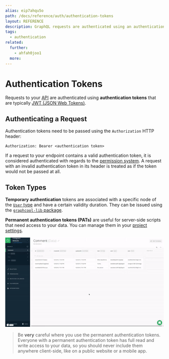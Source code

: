 ```yaml
---
alias: eip7ahqu5o
path: /docs/reference/auth/authentication-tokens
layout: REFERENCE
description: GraphQL requests are authenticated using an authentication token. For server-side reqeusts, permanent authentication tokens can be used.
tags:
  - authentication
related:
  further:
    - ahfah0joo1
  more:
---
```


# Authentication Tokens

Requests to your [API](!alias-heshoov3ai) are authenticated using **authentication tokens** that are typically [JWT (JSON Web Tokens)](https://jwt.io/).

## Authenticating a Request

Authentication tokens need to be passed using the `Authorization` HTTP header:

```plain
Authorization: Bearer <authentication token>
```

If a request to your endpoint contains a valid authentication token, it is considered authenticated with regards to the [permission system](!alias-iegoo0heez). A request with an invalid authentication token in its header is treated as if the token would not be passed at all.

## Token Types

**Temporary authentication** tokens are associated with a specific node of the [`User` type](!alias-uhieg2shio#user-type) and have a certain validity duration. They can be issued using the  [`graphcool-lib` package](!alias-kaegh4oomu).

**Permanent authentication tokens (PATs)** are useful for server-side scripts that need access to your data. You can manage them in your [project settings](!alias-aechi6iequ).

![](./copy-pat.gif?width=400)

> Be **very** careful where you use the permanent authentication tokens. Everyone with a permanent authentication token has full read and write access to your data, so you should never include them anywhere client-side, like on a public website or a mobile app.
